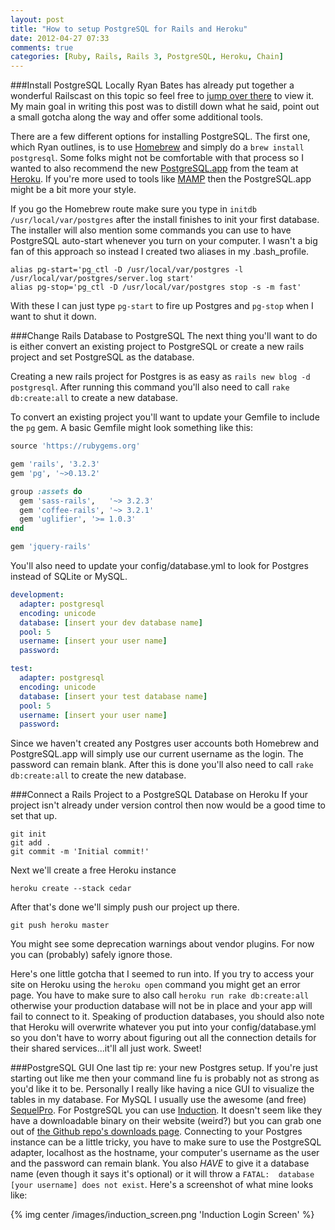 ```yaml
---
layout: post
title: "How to setup PostgreSQL for Rails and Heroku"
date: 2012-04-27 07:33
comments: true
categories: [Ruby, Rails, Rails 3, PostgreSQL, Heroku, Chain]
---
```


###Install PostgreSQL Locally
Ryan Bates has already put together a wonderful Railscast on this topic so feel free to [jump over there](http://railscasts.com/episodes/342-migrating-to-postgresql) to view it. My main goal in writing this post was to distill down what he said, point out a small gotcha along the way and offer some additional tools.

There are a few different options for installing PostgreSQL. The first one, which Ryan outlines, is to use [Homebrew](http://mxcl.github.com/homebrew/) and simply do a `brew install postgresql`. Some folks might not be comfortable with that process so I wanted to also recommend the new [PostgreSQL.app](http://postgresapp.com/) from the team at [Heroku](http://www.heroku.com/). If you're more used to tools like [MAMP](http://www.mamp.info/en/index.html) then the PostgreSQL.app might be a bit more your style.

If you go the Homebrew route make sure you type in `initdb /usr/local/var/postgres` after the install finishes to init your first database. The installer will also mention some commands you can use to have PostgreSQL auto-start whenever you turn on your computer. I wasn't a big fan of this approach so instead I created two aliases in my .bash_profile.

```
alias pg-start='pg_ctl -D /usr/local/var/postgres -l /usr/local/var/postgres/server.log start'
alias pg-stop='pg_ctl -D /usr/local/var/postgres stop -s -m fast'
```
With these I can just type `pg-start` to fire up Postgres and `pg-stop` when I want to shut it down.

###Change Rails Database to PostgreSQL
The next thing you'll want to do is either convert an existing project to PostgreSQL or create a new rails project and set PostgreSQL as the database.

Creating a new rails project for Postgres is as easy as `rails new blog -d postgresql`. After running this command you'll also need to call `rake db:create:all` to create a new database.

To convert an existing project you'll want to update your Gemfile to include the `pg` gem. A basic Gemfile might look something like this:

``` ruby
source 'https://rubygems.org'

gem 'rails', '3.2.3'
gem 'pg', '~>0.13.2'

group :assets do
  gem 'sass-rails',   '~> 3.2.3'
  gem 'coffee-rails', '~> 3.2.1'
  gem 'uglifier', '>= 1.0.3'
end

gem 'jquery-rails'

```
You'll also need to update your config/database.yml to look for Postgres instead of SQLite or MySQL.

``` yaml config/database.yml
development:
  adapter: postgresql
  encoding: unicode
  database: [insert your dev database name]
  pool: 5
  username: [insert your user name]
  password:

test:
  adapter: postgresql
  encoding: unicode
  database: [insert your test database name]
  pool: 5
  username: [insert your user name]
  password:
```
Since we haven't created any Postgres user accounts both Homebrew and PostgreSQL.app will simply use our current username as the login. The password can remain blank. After this is done you'll also need to call `rake db:create:all` to create the new database.

###Connect a Rails Project to a PostgreSQL Database on Heroku
If your project isn't already under version control then now would be a good time to set that up.

```
git init
git add .
git commit -m 'Initial commit!'
```
Next we'll create a free Heroku instance
```
heroku create --stack cedar
```
After that's done we'll simply push our project up there.
```
git push heroku master
```
You might see some deprecation warnings about vendor plugins. For now you can (probably) safely ignore those.

Here's one little gotcha that I seemed to run into. If you try to access your site on Heroku using the `heroku open` command you might get an error page. You have to make sure to also call `heroku run rake db:create:all` otherwise your production database will not be in place and your app will fail to connect to it. Speaking of production databases, you should also note that Heroku will overwrite whatever you put into your config/database.yml so you don't have to worry about figuring out all the connection details for their shared services...it'll all just work. Sweet!

###PostgreSQL GUI
One last tip re: your new Postgres setup. If you're just starting out like me then your command line fu is probably not as strong as you'd like it to be. Personally I really like having a nice GUI to visualize the tables in my database. For MySQL I usually use the awesome (and free) [SequelPro](http://www.sequelpro.com/). For PostgreSQL you can use [Induction](http://inductionapp.com/). It doesn't seem like they have a downloadable binary on their website (weird?) but you can grab one out of [the Github repo's downloads page](https://github.com/Induction/Induction/downloads). Connecting to your Postgres instance can be a little tricky, you have to make sure to use the PostgreSQL adapter, localhost as the hostname, your computer's username as the user and the password can remain blank. You also *HAVE* to give it a database name (even though it says it's optional) or it will throw a `FATAL:  database [your username] does not exist`. Here's a screenshot of what mine looks like:

{% img center /images/induction_screen.png 'Induction Login Screen' %}
